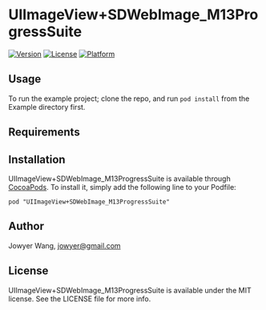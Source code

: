 # UIImageView+SDWebImage_M13ProgressSuite

[![Version](https://img.shields.io/cocoapods/v/UIImageView+SDWebImage_M13ProgressSuite.svg?style=flat)](http://cocoadocs.org/docsets/UIImageView+SDWebImage_M13ProgressSuite)
[![License](https://img.shields.io/cocoapods/l/UIImageView+SDWebImage_M13ProgressSuite.svg?style=flat)](http://cocoadocs.org/docsets/UIImageView+SDWebImage_M13ProgressSuite)
[![Platform](https://img.shields.io/cocoapods/p/UIImageView+SDWebImage_M13ProgressSuite.svg?style=flat)](http://cocoadocs.org/docsets/UIImageView+SDWebImage_M13ProgressSuite)

## Usage

To run the example project; clone the repo, and run `pod install` from the Example directory first.

## Requirements

## Installation

UIImageView+SDWebImage_M13ProgressSuite is available through [CocoaPods](http://cocoapods.org). To install
it, simply add the following line to your Podfile:

    pod "UIImageView+SDWebImage_M13ProgressSuite"

## Author

Jowyer Wang, jowyer@gmail.com

## License

UIImageView+SDWebImage_M13ProgressSuite is available under the MIT license. See the LICENSE file for more info.


